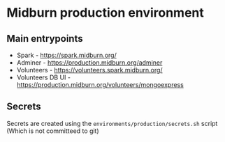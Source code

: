 # Midburn production environment

## Main entrypoints

* Spark - https://spark.midburn.org/
* Adminer - https://production.midburn.org/adminer
* Volunteers - https://volunteers.spark.midburn.org/
* Volunteers DB UI - https://production.midburn.org/volunteers/mongoexpress

## Secrets

Secrets are created using the `environments/production/secrets.sh` script (Which is not committeed to git)
